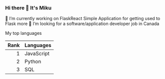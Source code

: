 ### Hi there 👋 It's Miku

🔭 I’m currently working on FlaskReact Simple Application for getting used to Flask more
🤔 I’m looking for a software/application developer job in Canada


<summary>My top languages</summary>

| Rank | Languages |
|-----:|-----------|
|     1| JavaScript|
|     2| Python    |
|     3| SQL       |

<!--
**miku228/miku228** is a ✨ _special_ ✨ repository because its `README.md` (this file) appears on your GitHub profile.

Here are some ideas to get you started:

- 🔭 I’m currently working on ...
- 🌱 I’m currently learning ...
- 👯 I’m looking to collaborate on ...
- 🤔 I’m looking for help with ...
- 💬 Ask me about ...
- 📫 How to reach me: ...
- 😄 Pronouns: ...
- ⚡ Fun fact: ...
-->
